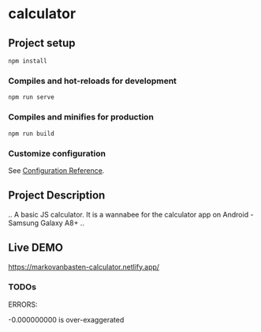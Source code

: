 # calculator

## Project setup
```
npm install
```

### Compiles and hot-reloads for development
```
npm run serve
```

### Compiles and minifies for production
```
npm run build
```

### Customize configuration
See [Configuration Reference](https://cli.vuejs.org/config/).

## Project Description

.. A basic JS calculator. It is a wannabee for the calculator app on Android - Samsung Galaxy A8+ ..

## Live DEMO
https://markovanbasten-calculator.netlify.app/

### TODOs

ERRORS:

-0.000000000 is over-exaggerated
